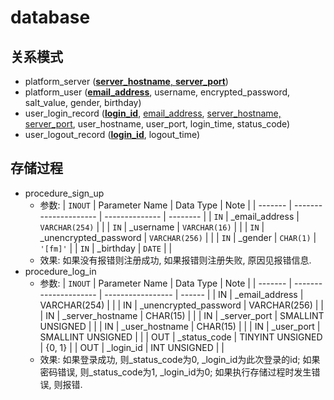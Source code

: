 # database

## 关系模式

* platform_server (<ins>**server_hostname**,
    **server_port**</ins>)
* platform_user (<ins>**email_address**</ins>,
    username, encrypted_password, salt_value,
    gender, birthday)
* user_login_record (<ins>**login_id**</ins>,
    <ins>email_address</ins>, <ins>server_hostname,
    server_port</ins>, user_hostname,
    user_port, login_time, status_code)
* user_logout_record (<ins>**login_id**</ins>,
    logout_time)

## 存储过程

* procedure_sign_up
  * 参数:
      | `INOUT` | Parameter Name        | Data Type      | Note     |
      | ------- | --------------------- | -------------- | -------- |
      | `IN`    | _email_address        | `VARCHAR(254)` |          |
      | `IN`    | _username             | `VARCHAR(16)`  |          |
      | `IN`    | _unencrypted_password | `VARCHAR(256)` |          |
      | `IN`    | _gender               | `CHAR(1)`      | `'[fm]'` |
      | `IN`    | _birthday             | `DATE`         |          |
  * 效果:
      如果没有报错则注册成功, 如果报错则注册失败, 原因见报错信息.
* procedure_log_in
  * 参数:
      | `INOUT` | Parameter Name        | Data Type         | Note   |
      | ------- | --------------------- | ----------------- | ------ |
      | IN      | _email_address        | VARCHAR(254)      |        |
      | IN      | _unencrypted_password | VARCHAR(256)      |        |
      | IN      | _server_hostname      | CHAR(15)          |        |
      | IN      | _server_port          | SMALLINT UNSIGNED |        |
      | IN      | _user_hostname        | CHAR(15)          |        |
      | IN      | _user_port            | SMALLINT UNSIGNED |        |
      | OUT     | _status_code          | TINYINT UNSIGNED  | {0, 1} |
      | OUT     | _login_id             | INT UNSIGNED      |        |
  * 效果:
      如果登录成功, 则_status_code为0, _login_id为此次登录的id;
      如果密码错误, 则_status_code为1, _login_id为0;
      如果执行存储过程时发生错误, 则报错.
